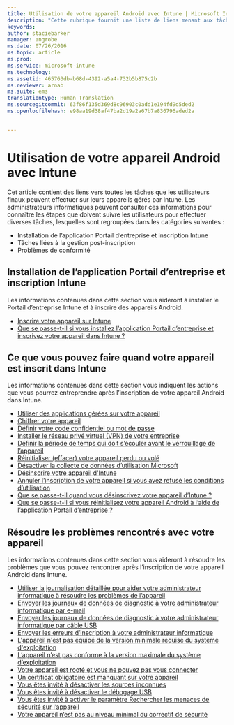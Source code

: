 ```yaml
---
title: Utilisation de votre appareil Android avec Intune | Microsoft Intune
description: "Cette rubrique fournit une liste de liens menant aux tâches que vous pouvez effectuer sur votre appareil mobile Android lorsque ce dernier est inscrit dans Intune"
keywords: 
author: staciebarker
manager: angrobe
ms.date: 07/26/2016
ms.topic: article
ms.prod: 
ms.service: microsoft-intune
ms.technology: 
ms.assetid: 465763db-b68d-4392-a5a4-732b5b875c2b
ms.reviewer: arnab
ms.suite: ems
translationtype: Human Translation
ms.sourcegitcommit: 63f86f135d369d8c96903c0add1e194fd9d5ded2
ms.openlocfilehash: e98aa19d38af47ba2d19a2a67b7a836796aded2a


---
```



# Utilisation de votre appareil Android avec Intune

Cet article contient des liens vers toutes les tâches que les utilisateurs finaux peuvent effectuer sur leurs appareils gérés par Intune. Les administrateurs informatiques peuvent consulter ces informations pour connaître les étapes que doivent suivre les utilisateurs pour effectuer diverses tâches, lesquelles sont regroupées dans les catégories suivantes :

- Installation de l’application Portail d’entreprise et inscription Intune
- Tâches liées à la gestion post-inscription
- Problèmes de conformité

## Installation de l’application Portail d’entreprise et inscription Intune

Les informations contenues dans cette section vous aideront à installer le Portail d’entreprise Intune et à inscrire des appareils Android.

- [Inscrire votre appareil sur Intune](enroll-your-device-in-Intune-android.md)
- [Que se passe-t-il si vous installez l’application Portail d’entreprise et inscrivez votre appareil dans Intune ?](what-happens-if-you-install-the-company-portal-app-and-enroll-your-device-in-intune-android.md)

## Ce que vous pouvez faire quand votre appareil est inscrit dans Intune

Les informations contenues dans cette section vous indiquent les actions que vous pourrez entreprendre après l’inscription de votre appareil Android dans Intune.

- [Utiliser des applications gérées sur votre appareil](use-managed-apps-on-your-device-android.md)
- [Chiffrer votre appareil](encrypt-your-device-android.md)
- [Définir votre code confidentiel ou mot de passe](set-your-pin-or-password-android.md)
- [Installer le réseau privé virtuel (VPN) de votre entreprise](install-your-companys-virtual-private-network-VPN-android.md)
- [Définir la période de temps qui doit s’écouler avant le verrouillage de l’appareil](set-the-amount-of-time-before-your-device-is-locked-android.md)
- [Réinitialiser (effacer) votre appareil perdu ou volé](reset-erase-your-lost-or-stolen-device-android.md)
- [Désactiver la collecte de données d’utilisation Microsoft](turn-off-microsoft-usage-data-collection-android.md)
- [Désinscrire votre appareil d'Intune](unenroll-your-device-from-intune-android.md)
- [Annuler l’inscription de votre appareil si vous avez refusé les conditions d’utilisation](unenroll-your-device-from-intune-if-you-declined-terms-of-use-android.md)
- [Que se passe-t-il quand vous désinscrivez votre appareil d’Intune ?](what-happens-if-you-unenroll-your-device-from-intune-android.md)
- [Que se passe-t-il si vous réinitialisez votre appareil Android à l’aide de l’application Portail d’entreprise ?](what-happens-if-you-reset-your-device-using-the-company-portal-android.md)
<!--- - [What is the Rights Management sharing app?](what-is-the-rms-sharing-app-android.md) --->

## Résoudre les problèmes rencontrés avec votre appareil

Les informations contenues dans cette section vous aideront à résoudre les problèmes que vous pouvez rencontrer après l’inscription de votre appareil Android dans Intune.

- [Utiliser la journalisation détaillée pour aider votre administrateur informatique à résoudre les problèmes de l’appareil](use-verbose-logging-to-help-your-it-administrator-fix-device-issues-android.md)
- [Envoyer les journaux de données de diagnostic à votre administrateur informatique par e-mail](send-diagnostic-data-logs-to-your-it-administrator-using-email-android.md)
- [Envoyer les journaux de données de diagnostic à votre administrateur informatique par câble USB](send-diagnostic-data-logs-to-your-it-administrator-using-a-usb-cable-android.md)
- [Envoyer les erreurs d’inscription à votre administrateur informatique](send-enrollment-errors-to-your-it-administrator-android.md)
- [L'appareil n'est pas équipé de la version minimale requise du système d'exploitation](device-doesnt-have-the-required-minimum-operating-system-version-android.md)
- [L’appareil n’est pas conforme à la version maximale du système d’exploitation](device-doesnt-comply-with-maximum-operating-system-version-android.md)
- [Votre appareil est rooté et vous ne pouvez pas vous connecter](your-device-is-rooted-and-you-cant-connect-android.md)
- [Un certificat obligatoire est manquant sur votre appareil](your-device-is-missing-a-required-certificate-android.md)
- [Vous êtes invité à désactiver les sources inconnues](you-are-asked-to-turn-off-unknown-sources-android.md)
- [Vous êtes invité à désactiver le débogage USB](you-are-asked-to-turn-off-usb-debugging-android.md)
- [Vous êtes invité à activer le paramètre Rechercher les menaces de sécurité sur l’appareil](you-are-asked-to-turn-on-scan-device-for-security-threats-android.md)
- [Votre appareil n’est pas au niveau minimal du correctif de sécurité](your-device-does-not-meet-the-minimum-security-patch-android.md)



<!--HONumber=Aug16_HO5-->


